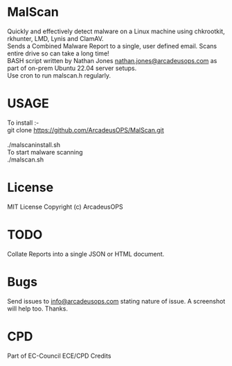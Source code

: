 # MalScan
 Quickly and effectively detect malware on a Linux machine using chkrootkit, rkhunter, LMD, Lynis and ClamAV. <br/>
 Sends a Combined Malware Report to a single, user defined email. Scans entire drive so can take a long time! <br/>
 BASH script written by Nathan Jones nathan.jones@arcadeusops.com as part of on-prem Ubuntu 22.04 server setups. <br/>
 Use cron to run malscan.h regularly. <br/>

# USAGE
To install :- <br/>
git clone https://github.com/ArcadeusOPS/MalScan.git <br/>
<br/>
./malscaninstall.sh <br/>
To start malware scanning  <br/>
./malscan.sh <br/>

# License
MIT License
Copyright (c) ArcadeusOPS

# TODO
Collate Reports into a single JSON or HTML document.

# Bugs
Send issues to info@arcadeusops.com stating nature of issue. A screenshot will help too. Thanks.

# CPD
Part of EC-Council ECE/CPD Credits
